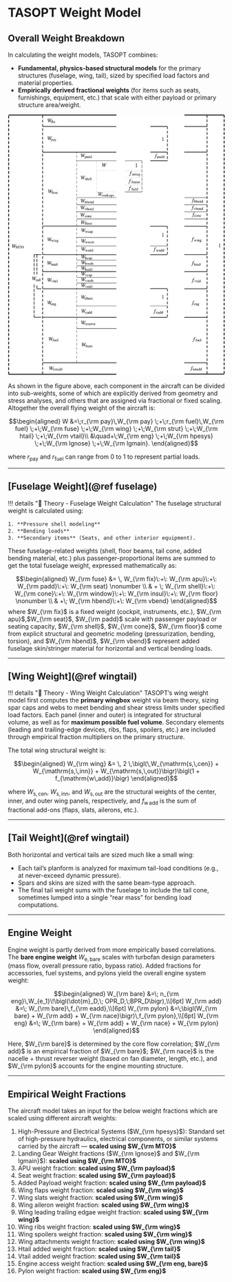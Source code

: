 # TASOPT Weight Model

## Overall Weight Breakdown

In calculating the weight models, TASOPT combines:

- **Fundamental, physics-based structural models** for the primary structures (fuselage, wing, tail), sized by specified load factors and material properties.
- **Empirically derived fractional weights** (for items such as seats, furnishings, equipment, etc.) that scale with either payload or primary structure area/weight.

![](../assets/weight_model.png)

As shown in the figure above, each component in the aircraft can be divided into sub-weights, some of which are explicitly derived from geometry and stress analyses, and others that are assigned via fractional or fixed scaling. Altogether the overall flying weight of the aircraft is:

$$\begin{aligned}
W 
&=\;r_{\rm pay}\,W_{\rm pay}
\;+\;r_{\rm fuel}\,W_{\rm fuel}
\;+\;W_{\rm fuse}
\;+\;W_{\rm wing}
\;+\;W_{\rm strut}
\;+\;W_{\rm htail}
\;+\;W_{\rm vtail}\\
&\quad+\;W_{\rm eng}
\;+\;W_{\rm hpesys}
\;+\;W_{\rm lgnose}
\;+\;W_{\rm lgmain}.
\end{aligned}$$

where $r_{\mathrm{pay}}$ and $r_{\mathrm{fuel}}$ can range from 0 to 1 to represent partial loads.

---

## [Fuselage Weight](@ref fuselage)

!!! details "📖 Theory - Fuselage Weight Calculation"
    The fuselage structural weight is calculated using:

    1. **Pressure shell modeling**
    2. **Bending loads**
    3. **Secondary items** (Seats, and other interior equipment).

These fuselage-related weights (shell, floor beams, tail cone, added bending material, etc.) plus passenger-proportional items are summed to get the total fuselage weight, expressed mathematically as:

$$\begin{aligned}
W_{\rm fuse} &= \,
W_{\rm fix}\:+\: 
W_{\rm apu}\:+\: 
W_{\rm padd}\:+\: 
W_{\rm seat}
\nonumber \\
& + \; 
W_{\rm shell}\:+\: 
W_{\rm cone}\:+\:
W_{\rm window}\:+\: 
W_{\rm insul}\:+\: 
W_{\rm floor}
\nonumber \\
& +\;
W_{\rm hbend}\:+\: 
W_{\rm vbend}
\end{aligned}$$
where $W_{\rm fix}$ is a fixed weight (cockpit, instruments, etc.), $W_{\rm apu}$,$W_{\rm seat}$, $W_{\rm padd}$ scale with passenger payload or seating capacity, $W_{\rm shell}$, $W_{\rm cone}$, $W_{\rm floor}$ come from explicit structural and geometric modeling (pressurization, bending, torsion), and $W_{\rm hbend}$, $W_{\rm vbend}$ represent added fuselage skin/stringer material for horizontal and vertical bending loads.

---

## [Wing Weight](@ref wingtail)

!!! details "📖 Theory - Wing Weight Calculation"
    TASOPT’s wing weight model first computes the **primary wingbox** weight via beam theory, sizing spar caps and webs to meet bending and shear stress limits under specified load factors. Each panel (inner and outer) is integrated for structural volume, as well as for **maximum possible fuel volume**. Secondary elements (leading and trailing-edge devices, ribs, flaps, spoilers, etc.) are included through empirical fraction multipliers on the primary structure.

The total wing structural weight is:

$$\begin{aligned}
W_{\rm wing} &= \,
2 \,\bigl(\,W_{\mathrm{s,\,cen}} + W_{\mathrm{s,\,inn}} + W_{\mathrm{s,\,out}}\bigr)\bigl(1 + f_{\mathrm{w\,add}}\bigr)
\end{aligned}$$

where $W_{\mathrm{s,\,cen}}$, $W_{\mathrm{s,\,inn}}$, and $W_{\mathrm{s,\,out}}$ are the structural weights of the center, inner, and outer wing panels, respectively, and $f_{\mathrm{w\,add}}$ is the sum of fractional add-ons (flaps, slats, ailerons, etc.).

---

## [Tail Weight](@ref wingtail)

Both horizontal and vertical tails are sized much like a small wing:
- Each tail’s planform is analyzed for maximum tail-load conditions (e.g., at never-exceed dynamic pressure).
- Spars and skins are sized with the same beam-type approach.
- The final tail weight sums with the fuselage to include the tail cone, sometimes lumped into a single “rear mass” for bending load computations.

---

## Engine Weight

Engine weight is partly derived from more empirically based correlations. The **bare engine weight** $W_{\mathrm{e,\,bare}}$ scales with turbofan design parameters (mass flow, overall pressure ratio, bypass ratio). Added fractions for accessories, fuel systems, and pylons yield the overall engine system weight:

$$\begin{aligned}
W_{\rm bare} &=\; n_{\rm eng}\,W_{e_1}\!\bigl(\dot{m}_D,\; OPR_D,\;BPR_D\bigr),\\[6pt]
W_{\rm add} &=\; W_{\rm bare}\,f_{\rm eadd},\\[6pt]
W_{\rm pylon} &=\;\bigl(W_{\rm bare} + W_{\rm add} + W_{\rm nace}\bigr)\,f_{\rm pylon},\\[6pt]
W_{\rm eng} &=\; W_{\rm bare} + W_{\rm add} + W_{\rm nace} + W_{\rm pylon}
\end{aligned}$$

Here, $W_{\rm bare}$ is determined by the core flow correlation; $W_{\rm add}$ is an empirical fraction of $W_{\rm bare}$; $W_{\rm nace}$ is the nacelle + thrust reverser weight (based on fan diameter, length, etc.), and $W_{\rm pylon}$ accounts for the engine mounting structure.

---
## Empirical Weight Fractions

The aircraft model takes an input for the below weight fractions which are scaled using different aircraft weights:

1. High-Pressure and Electrical Systems ($W_{\rm hpesys}$): Standard set of high-pressure hydraulics, electrical components, or similar systems carried by the aircraft — **scaled using $W_{\rm MTO}$**
2. Landing Gear Weight fractions ($W_{\rm lgnose}$ and $W_{\rm lgmain}$): **scaled using $W_{\rm MTO}$**
3. APU weight fraction: **scaled using $W_{\rm payload}$**
4. Seat weight fraction: **scaled using $W_{\rm payload}$**
5. Added Payload weight fraction: **scaled using $W_{\rm payload}$**
6. Wing flaps weight fraction: **scaled using $W_{\rm wing}$**
7. Wing slats weight fraction: **scaled using $W_{\rm wing}$**
8. Wing aileron weight fraction: **scaled using $W_{\rm wing}$**
9. Wing leading trailing edgae weight fraction: **scaled using $W_{\rm wing}$**
10. Wing ribs weight fraction: **scaled using $W_{\rm wing}$**
11. Wing spoilers weight fraction: **scaled using $W_{\rm wing}$**
12. Wing attachments weight fraction: **scaled using $W_{\rm wing}$**
13. Htail added weight fraction: **scaled using $W_{\rm tail}$**
14. Vtail added weight fraction: **scaled using $W_{\rm tail}$**
15. Engine access weight fraction: **scaled using $W_{\rm eng, bare}$**
16. Pylon weight fraction: **scaled using $W_{\rm eng}$**
